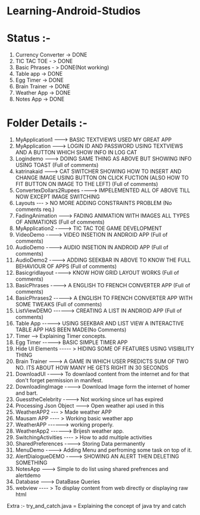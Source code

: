 # Learning-Android-Studios

# Status :-
1. Currency Converter -> DONE
2. TIC TAC TOE - > DONE
3. Basic Phrases - > DONE(Not working)
4. Table app -> DONE
5. Egg Timer -> DONE
6. Brain Trainer -> DONE
7. Weather App -> DONE
8. Notes App -> DONE

# Folder Details :-
1. MyApplication1 ---> BASIC TEXTVIEWS USED MY GREAT APP
2. MyApplication  ---> LOGIN ID AND PASSWORD USING TEXTVIEWS AND A BUTTON WHICH SHOW INFO IN LOG CAT
3. Logindemo      ---> DOING SAME THING AS ABOVE BUT SHOWING INFO USING TOAST  (Full of comments)
4. katrinakaid    ---> CAT SWITCHER SHOWING HOW TO INSERT AND CHANGE IMAGE USING BUTTON ON CLICK FUCTION (ALSO HOW TO FIT BUTTON ON IMAGE TO THE LEFT)  (Full of comments)
5. ConvertexDollars2Rupees  ----> IMPELEMENTED ALL OF ABOVE TILL NOW EXCEPT IMAGE SWITCHING
6. Layouts --- > NO MORE ADDING CONSTRAINTS PROBLEM (No comments req.)
7. FadingAnimation ---> FADING ANIMATION WITH IMAGES ALL TYPES OF ANIMATIONS (Full of comments)
8. MyApplication2 ----> TIC TAC TOE GAME DEVELOPMENT
9. VideoDemo ----> VIDEO INSETION IN ANDROID APP (Full of comments)
10. AudioDemo ----> AUDIO INSETION IN ANDROID APP (Full of comments)
11. AudioDemo2 ----> ADDING SEEKBAR IN ABOVE TO KNOW THE FULL BEHAVIOUR OF APPS (Full of comments)
12. Basicgridlayout ----> KNOW HOW GRID LAYOUT WORKS (Full of comments)
13. BasicPhrases ----> A ENGLISH TO FRENCH CONVERTER APP  (Full of comments)
14. BasicPhrases2 -----> A ENGLISH TO FRENCH CONVERTER APP WITH SOME TWEAKS  (Full of comments)
15. ListViewDEMO  ------> CREATING A LIST IN ANDROID APP  (Full of comments)
16. Table App -----> USING SEEKBAR AND LIST VIEW A INTERACTIVE TABLE APP HAS BEEN MADE(No Comments)
17. Timer --> Explaining Timer concepts.
18. Egg Timer -----> BASIC SIMPLE TIMER APP
19. Hide UI Elements ----- > HIDING SOME OF FEATURES USING VISIBILITY THING
20. Brain Trainer ---> A GAME IN WHICH USER PREDICTS SUM OF TWO NO. ITS ABOUT HOW MANY HE GETS RIGHT IN 30 SECONDS
21. DownloadUI ----> To downlaod content from the internet and for that don't forget permission in manifest.
22. DownloadingImage ----> Download Image form the internet of homer and bart.
23. GuesstheCelebrity ---->  Not working since url has expired 
24. Processing Json Object ---> Open weather api used in this
25. WeatherAPP2 --- > Made weather APP
26. Mausam APP ---- > Working basic weather app 
27. WeatherAPP ------> working properly.
28. WeatherApp2 ------> Brijesh weather app.
29. SwitchingActivities ---- > How to add multiple activities
30. SharedPreferences ----> Storing Data permanently 
31. MenuDemo ----> Adding Menu and perfroming some task on top of it.
32. AlertDialogueDEMO ----> SHOWING AN ALERT THEN DELETING SOMETHING
33. NotesApp ---> Simple to do list using shared prefrences and alertdemo
34. Database ---> DataBase Queries 
35. webview ---- > To display content from web directly or displaying raw html

Extra :-
try_and_catch.java = Explaining the concept of java try and catch
